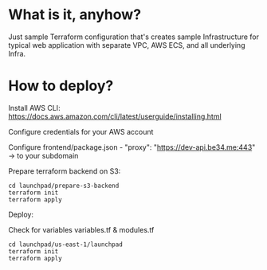 # What is it, anyhow?

Just sample Terraform configuration that's creates sample Infrastructure for typical web application with separate VPC, AWS ECS, and all underlying Infra.

# How to deploy?

Install AWS CLI: https://docs.aws.amazon.com/cli/latest/userguide/installing.html

Configure credentials for your AWS account

Configure frontend/package.json - "proxy": "https://dev-api.be34.me:443" -> to your subdomain

Prepare terraform backend on S3:

```
cd launchpad/prepare-s3-backend
terraform init
terraform apply

```
Deploy:

Check for variables variables.tf & modules.tf

```
cd launchpad/us-east-1/launchpad
terraform init
terraform apply

```

